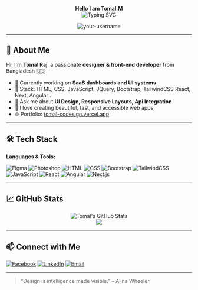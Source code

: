 <!-- Banner with fixed top text and typing animation -->
<p align="center">
  <strong>Hello I am Tomal.M</strong><br>
    <img src="https://readme-typing-svg.herokuapp.com?font=Fira+Code&duration=3000&pause=1000&color=00F58E&lines=Creative+UI%2FUX+Designer;Front+end+development" alt="Typing SVG" />
</p>

<p align="center">
  <img src="https://komarev.com/ghpvc/?username=your-username&label=Profile+views&color=blue&style=flat" alt="your-username" />
</p>

---

## 👋 About Me

Hi! I'm **Tomal Raj**, a passionate **designer & front-end developer** from Bangladesh 🇧🇩

- 🔭 Currently working on **SaaS dashboards and UI systems**
- 🧩 Stack: HTML, CSS, JavaScript, JQuery, Bootstrap, TailwindCSS React, Next, Angular .
- 💬 Ask me about **UI Design, Responsive Layouts, Api Integration**
- 🚀 I love creating beautiful, fast, and accessible web apps
- 🌐 Portfolio: [tomal-codesign.vercel.app](https://tomal-codesign.vercel.app)

---

## 🛠️ Tech Stack

**Languages & Tools:**

![Figma](https://img.shields.io/badge/Figma-F24E1E?style=flat-square&logo=figma&logoColor=white)
![Photoshop](https://img.shields.io/badge/Adobe%20Photoshop-31A8FF?style=flat-square&logo=Adobe%20Photoshop&logoColor=white)
![HTML](https://img.shields.io/badge/HTML5-E34F26?style=flat-square&logo=html5&logoColor=white)
![CSS](https://img.shields.io/badge/CSS3-1572B6?style=flat-square&logo=css3&logoColor=white)
![Bootstrap](https://img.shields.io/badge/Bootstrap-7952B3?style=flat-square&logo=bootstrap&logoColor=white)
![TailwindCSS](https://img.shields.io/badge/Tailwind_CSS-38B2AC?style=flat-square&logo=tailwind-css&logoColor=white)
![JavaScript](https://img.shields.io/badge/JavaScript-F7DF1E?style=flat-square&logo=javascript&logoColor=black)
![React](https://img.shields.io/badge/React-20232A?style=flat-square&logo=react&logoColor=61DAFB)
![Angular](https://img.shields.io/badge/Angular-DD0031?style=flat-square&logo=angular&logoColor=white)
![Next.js](https://img.shields.io/badge/Next.js-000000?style=flat-square&logo=next.js&logoColor=white)


---

## 📈 GitHub Stats

<p align="center">
  <img src="https://github-readme-stats.vercel.app/api?username=tomal-codesign&show_icons=true&theme=radical" alt="Tomal's GitHub Stats" />
  <br/>
  <img src="https://github-readme-streak-stats.herokuapp.com?user=tomal-codesign&theme=radical&date_format=M%20j%5B%2C%20Y%5D" />
</p>

---

## 📫 Connect with Me

[![Facebook](https://img.shields.io/badge/Facebook-1877F2?style=for-the-badge&logo=facebook&logoColor=white)]([https://facebook.com/your-profile](https://www.facebook.com/tomalcodesign/))
[![LinkedIn](https://img.shields.io/badge/LinkedIn-0077B5?style=for-the-badge&logo=linkedin&logoColor=white)](https://linkedin.com/in/tomal-codesign)
[![Email](https://img.shields.io/badge/Email-D14836?style=for-the-badge&logo=gmail&logoColor=white)](mailto:sj.tomalahmedraj@gmail.com)

---

> “Design is intelligence made visible.” – Alina Wheeler
